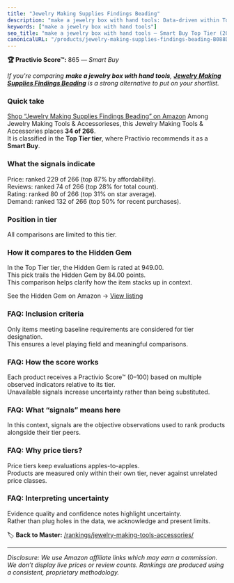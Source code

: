 ```yaml
---
title: "Jewelry Making Supplies Findings Beading"
description: "make a jewelry box with hand tools: Data-driven within Top Tier ranking using the Practivio Score™. Positioned by quality, value, demand, findability, momentum."
keywords: ["make a jewelry box with hand tools"]
seo_title: "make a jewelry box with hand tools — Smart Buy Top Tier (2025)"
canonicalURL: "/products/jewelry-making-supplies-findings-beading-B088D86H4W/"
---
```


**🏆 Practivio Score™:** 865 — _Smart Buy_


*If you're comparing **make a jewelry box with hand tools**, **[Jewelry Making Supplies Findings Beading](https://www.amazon.com/dp/B088D86H4W?tag=practivio-20)** is a strong alternative to put on your shortlist.*
### Quick take
[Shop “Jewelry Making Supplies Findings Beading” on Amazon](https://www.amazon.com/dp/B088D86H4W?tag=practivio-20)
Among Jewelry Making Tools & Accessorieses, this Jewelry Making Tools & Accessories places **34 of 266**.  
It is classified in the **Top Tier tier**, where Practivio recommends it as a **Smart Buy**.

### What the signals indicate
Price: ranked 229 of 266 (top 87% by affordability).  
Reviews: ranked 74 of 266 (top 28% for total count).  
Rating: ranked 80 of 266 (top 31% on star average).  
Demand: ranked 132 of 266 (top 50% for recent purchases).

### Position in tier
All comparisons are limited to this tier.

### How it compares to the Hidden Gem
In the Top Tier tier, the Hidden Gem is rated at 949.00.  
This pick trails the Hidden Gem by 84.00 points.  
This comparison helps clarify how the item stacks up in context.  

See the Hidden Gem on Amazon → [View listing](https://www.amazon.com/dp/B08VHYX96W?tag=practivio-20)

### FAQ: Inclusion criteria
Only items meeting baseline requirements are considered for tier designation.  
This ensures a level playing field and meaningful comparisons.

### FAQ: How the score works
Each product receives a Practivio Score™ (0–100) based on multiple observed indicators relative to its tier.  
Unavailable signals increase uncertainty rather than being substituted.

### FAQ: What “signals” means here
In this context, signals are the objective observations used to rank products alongside their tier peers.

### FAQ: Why price tiers?
Price tiers keep evaluations apples-to-apples.  
Products are measured only within their own tier, never against unrelated price classes.

### FAQ: Interpreting uncertainty
Evidence quality and confidence notes highlight uncertainty.  
Rather than plug holes in the data, we acknowledge and present limits.


🏷️ **Back to Master:** [/rankings/jewelry-making-tools-accessories/](/rankings/jewelry-making-tools-accessories/)

---
_Disclosure: We use Amazon affiliate links which may earn a commission. We don’t display live prices or review counts. Rankings are produced using a consistent, proprietary methodology._

